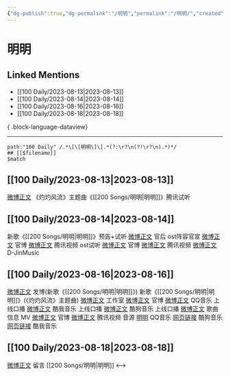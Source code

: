 ```yaml
---
{"dg-publish":true,"dg-permalink":"/明明","permalink":"/明明/","created":"2023-08-23T18:44:57.653+08:00","updated":"2023-08-24T18:09:37.632+08:00"}
---
```


# 明明

## Linked Mentions
- [[100 Daily/2023-08-13\|2023-08-13]]
- [[100 Daily/2023-08-14\|2023-08-14]]
- [[100 Daily/2023-08-16\|2023-08-16]]
- [[100 Daily/2023-08-18\|2023-08-18]]

{ .block-language-dataview}

---

```expander
path:"100 Daily" /.*\[\[明明\]\].*(?:\r?\n(?!\r?\n).*)*/
## [[$filename]]
$match
```
## [[100 Daily/2023-08-13\|2023-08-13]]
[微博正文](http://weibo.com/2118679500/Nep4bh51o) 《灼灼风流》主题曲《[[200 Songs/明明\|明明]]》腾讯试听
## [[100 Daily/2023-08-14\|2023-08-14]]
新歌《[[200 Songs/明明\|明明]]》预告+试听
[微博正文](http://weibo.com/5248300719/NeuQ74i2P) 官后
ost阵容官宣
[微博正文](https://weibo.com/7765336082/Nex5rF5iI) 官博
[微博正文](http://weibo.com/2591595652/Nex5s1knH) 腾讯视频
ost试听
[微博正文](https://weibo.com/7765336082/NexhDl9T1) 官博
[微博正文](http://weibo.com/2591595652/NexnA5vJz) 腾讯视频
[微博正文](http://weibo.com/7357047588/NexhFEE5K) D-JinMusic
## [[100 Daily/2023-08-16\|2023-08-16]]
[微博正文](https://weibo.com/1736988591/NeOLFfCP0) 发博(新歌《[[200 Songs/明明\|明明]]》)
新歌《[[200 Songs/明明\|明明]]》(《灼灼风流》主题曲)
[微博正文](http://weibo.com/7478855230/NeKsbC5LQ) 工作室
[微博正文](http://weibo.com/7765336082/NeKrL2Fe1) 官博
[微博正文](http://weibo.com/2169129705/NeKruaVcS) QQ音乐 上线口播
[微博正文](http://weibo.com/1738434147/NeKrutCIx) 酷我音乐 上线口播
[微博正文](http://weibo.com/1665103091/NeKrvmRjP) 酷狗音乐 上线口播
[微博正文](http://weibo.com/6466290670/NeKwRhAjp) 歌曲信息
MV
[微博正文](https://weibo.com/7765336082/NeOn2pZE8) 官博
[微博正文](https://weibo.com/2591595652/NeOn4bmK1) 腾讯视频
音源
[明明](https://weibo.cn/sinaurl?u=https%3A%2F%2Fi.y.qq.com%2Fv8%2Fplaysong.html%3Fsongid%3D429171991%26source%3Dyqq%26ADTAG%3Dhz_wb_sf%26channelId%3D10081987) QQ音乐
[网页链接](https://weibo.cn/sinaurl?u=https%3A%2F%2Fm3ws.kugou.com%2Fmixsong%2F8zxgrme4.html) 酷狗音乐
[网页链接](https://weibo.cn/sinaurl?u=http%3A%2F%2Fm.kuwo.cn%2Fnewh5app%2Fplay_detail%2F294514867) 酷我音乐
## [[100 Daily/2023-08-18\|2023-08-18]]
[微博正文](http://weibo.com/1736988591/NeOLFfCP0) 留言 [[200 Songs/明明\|明明]]
<-->